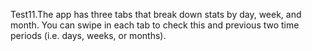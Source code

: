 Test11.The app has three tabs that break down stats by day, week, and month.
You can swipe in each tab to check this and previous two time periods (i.e. days, weeks, or months).
